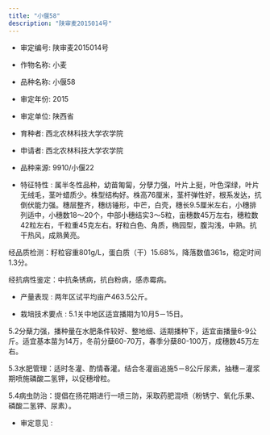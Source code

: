 ```yaml
---
title: "小偃58"
description: "陕审麦2015014号"
---
```

* 审定编号:  陕审麦2015014号

*  作物名称:  小麦

*  品种名称:  小偃58

*  审定年份:  2015

*  审定单位:  陕西省

* 育种者:  西北农林科技大学农学院

*  申请者:  西北农林科技大学农学院

*  品种来源:  9910/小偃22

*  特征特性 : 
属半冬性品种，幼苗匍匐，分孽力强，叶片上挺，叶色深绿，叶片无绒毛，茎叶蜡质少。株型结构好。株高76厘米，茎杆弹性好，根系发达，抗倒伏能力强。穗层整齐，穗纺锤形，中芒，白壳，穗长9.5厘米左右，小穗排列适中，小穗数18～20个，中部小穗结实3～5粒，亩穗数45万左右，穗粒数42粒左右，千粒重45克左右。籽粒白色、角质，椭园型，腹沟浅，中熟。抗干热风，成熟黄亮。
经品质检测：籽粒容重801g/L，蛋白质（干）15.68%，降落数值361s，稳定时间1.3分。
经抗病性鉴定：中抗条锈病，抗白粉病，感赤霉病。

 
*  产量表现 : 
两年区试平均亩产463.5公斤。

*  栽培技术要点 : 
5.1关中地区适宜播期为10月5－15日。
5.2分蘖力强，播种量在水肥条件较好、整地细、适期播种下，适宜亩播量6-9公斤。适宜基本苗为14万，冬前分蘖60-70万，春季分蘖80-100万，成穗数45万左右。
5.3水肥管理：适时冬灌、酌情春灌。结合冬灌亩追施5－8公斤尿素，抽穗－灌浆期喷施磷酸二氢钾，以促穗增粒。
5.4病虫防治：提倡在扬花期进行一喷三防，采取药肥混喷（粉锈宁、氧化乐果、磷酸二氢钾、尿素）。


*  审定意见 : 

